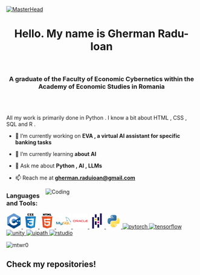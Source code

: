 [![MasterHead](https://media2.giphy.com/media/v1.Y2lkPTc5MGI3NjExcXlweGY1dTlucWZmZmNwd3B5Ym9xZnhrNHM3OHI4NDF6bzZzM3U4eCZlcD12MV9pbnRlcm5hbF9naWZfYnlfaWQmY3Q9Zw/coxQHKASG60HrHtvkt/giphy.webp)](https://github.com/mTwR0)
<h1 align="center">Hello. My name is Gherman Radu-Ioan</h1>
<br>
<h3 align="center">A graduate of the Faculty of Economic Cybernetics within the Academy of Economic Studies in Romania</h3>
<br><br>

All my work is primarily done in Python . 
I know a bit about HTML , CSS , SQL and R .


- 🔭 I’m currently working on **EVA , a virtual AI assistant for specific banking tasks**

- 🌱 I’m currently learning **about AI**

- 💬 Ask me about **Python , AI , LLMs**

- 📫 Reach me at **gherman.raduioan@gmail.com**

<img align="right" alt="Coding" width="400" src="https://upload.wikimedia.org/wikipedia/commons/6/6f/Programming123najra.gif">

<p align="left">
</p>

<h3 align="left">Languages and Tools:</h3>
<p align="left"> <a href="https://www.w3schools.com/cpp/" target="_blank" rel="noreferrer"> <img src="https://raw.githubusercontent.com/devicons/devicon/master/icons/cplusplus/cplusplus-original.svg" alt="cplusplus" width="40" height="40"/> </a> <a href="https://www.w3schools.com/css/" target="_blank" rel="noreferrer"> <img src="https://raw.githubusercontent.com/devicons/devicon/master/icons/css3/css3-original-wordmark.svg" alt="css3" width="40" height="40"/> </a> <a href="https://www.w3.org/html/" target="_blank" rel="noreferrer"> <img src="https://raw.githubusercontent.com/devicons/devicon/master/icons/html5/html5-original-wordmark.svg" alt="html5" width="40" height="40"/> </a> <a href="https://www.mysql.com/" target="_blank" rel="noreferrer"> <img src="https://raw.githubusercontent.com/devicons/devicon/master/icons/mysql/mysql-original-wordmark.svg" alt="mysql" width="40" height="40"/> </a> <a href="https://www.oracle.com/" target="_blank" rel="noreferrer"> <img src="https://raw.githubusercontent.com/devicons/devicon/master/icons/oracle/oracle-original.svg" alt="oracle" width="40" height="40"/> </a> <a href="https://pandas.pydata.org/" target="_blank" rel="noreferrer"> <img src="https://raw.githubusercontent.com/devicons/devicon/2ae2a900d2f041da66e950e4d48052658d850630/icons/pandas/pandas-original.svg" alt="pandas" width="40" height="40"/> </a> <a href="https://www.python.org" target="_blank" rel="noreferrer"> <img src="https://raw.githubusercontent.com/devicons/devicon/master/icons/python/python-original.svg" alt="python" width="40" height="40"/> </a> <a href="https://pytorch.org/" target="_blank" rel="noreferrer"> <img src="https://www.vectorlogo.zone/logos/pytorch/pytorch-icon.svg" alt="pytorch" width="40" height="40"/> </a> <a href="https://www.tensorflow.org" target="_blank" rel="noreferrer"> <img src="https://www.vectorlogo.zone/logos/tensorflow/tensorflow-icon.svg" alt="tensorflow" width="40" height="40"/> </a> <a href="https://unity.com/" target="_blank" rel="noreferrer"> <img src="https://www.vectorlogo.zone/logos/unity3d/unity3d-icon.svg" alt="unity" width="40" height="40"/> </a> 
<a href="https://www.uipath.com" target="_blank" rel="noreferrer"> <img src="https://encrypted-tbn0.gstatic.com/images?q=tbn:ANd9GcRBHHe9huZwqboWR4BJn9fpxtz3WV2-0TXxDQ&s" alt="uipath" width="40" height="40"/> </a>
<a href="https://www.r-studio.com" target="_blank" rel="noreferrer"> <img src="https://blogs.swarthmore.edu/its/wp-content/uploads/2017/06/R_logo-1.png" alt="rstudio" width="40" height="40"/> </a>
</p>

<p><img align="center" src="https://github-readme-stats.vercel.app/api/top-langs?username=mtwr0" alt="mtwr0" /></p>


## Check my repositories!
